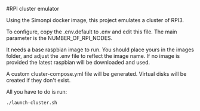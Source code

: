 #RPI cluster emulator

Using the Simonpi docker image, this project emulates a cluster of RPI3.

To configure, copy the .env.default to .env and edit this file. The main parameter is the NUMBER_OF_RPI_NODES.

It needs a base raspbian image to run. You should place yours in the images folder, and adjust the .env file to reflect the image name.
If no image is provided the latest raspbian will be downloaded and used.

A custom cluster-compose.yml file will be generated. Virtual disks will be created if they don't exist.

All you have to do is run:
```bash
./launch-cluster.sh
```
